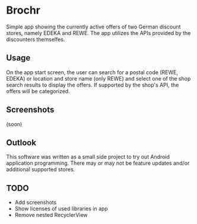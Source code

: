 # Brochr
Simple app showing the currently active offers of two German discount stores, namely EDEKA and REWE.
The app utilizes the APIs provided by the discounters themselfes.

## Usage
On the app start screen, the user can search for a postal code (REWE, EDEKA) or location and store name
(only REWE) and select one of the shop search results to display the offers. If supported by the shop's
API, the offers will be categorized.

## Screenshots
(soon)

## Outlook
This software was written as a small side project to try out Android application programming.
There may or may not be feature updates and/or additional supported stores.

## TODO
- Add screenshots
- Show licenses of used libraries in app
- Remove nested RecyclerView

